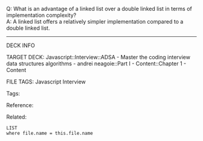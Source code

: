 Q: What is an advantage of a linked list over a double linked list in terms of implementation complexity?  
A: A linked list offers a relatively simpler implementation compared to a double linked list.
<!--ID: 1690032123843-->

---

DECK INFO

TARGET DECK: Javascript::Interview::ADSA - Master the coding interview data structures algorithms - andrei neagoie::Part I - Content::Chapter 1 - Content

FILE TAGS: Javascript Interview

Tags:

Reference:

Related:

```dataview
LIST
where file.name = this.file.name
```
